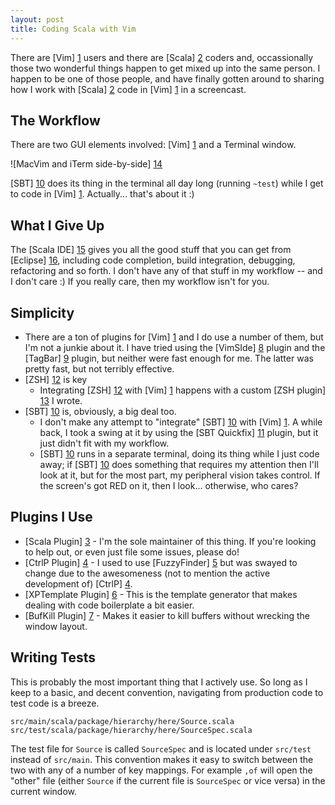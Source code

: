 ```yaml
---
layout: post
title: Coding Scala with Vim
---
```

There are [Vim] [1] users and there are [Scala] [2] coders and, occassionally those two wonderful things happen to get mixed up into the same person.  I happen to be one of those people, and have finally gotten around to sharing how I work with [Scala] [2] code in [Vim] [1] in a screencast.

The Workflow
------------

There are two GUI elements involved: [Vim] [1] and a Terminal window.

![MacVim and iTerm side-by-side] [14]

[SBT] [10] does its thing in the terminal all day long (running `~test`) while I get to code in [Vim] [1].  Actually... that's about it :)

What I Give Up
--------------

The [Scala IDE] [15] gives you all the good stuff that you can get from [Eclipse] [16], including code completion, build integration, debugging, refactoring and so forth.  I don't have any of that stuff in my workflow -- and I don't care :)  If you really care, then my workflow isn't for you.

Simplicity
----------

- There are a ton of plugins for [Vim] [1] and I do use a number of them, but I'm not a junkie about it.  I have tried using the [VimSIde] [8] plugin and the [TagBar] [9] plugin, but neither were fast enough for me.  The latter was pretty fast, but not terribly effective.
- [ZSH] [12] is key
  - Integrating [ZSH] [12] with [Vim] [1] happens with a custom [ZSH plugin] [13] I wrote.
- [SBT] [10] is, obviously, a big deal too.
  - I don't make any attempt to "integrate" [SBT] [10] with [Vim] [1].  A while back, I took a swing at it by using the [SBT Quickfix] [11] plugin, but it just didn't fit with my workflow.
  - [SBT] [10] runs in a separate terminal, doing its thing while I just code away; if [SBT] [10] does something that requires my attention then I'll look at it, but for the most part, my peripheral vision takes control.  If the screen's got RED on it, then I look... otherwise, who cares?

Plugins I Use
-------------

- [Scala Plugin] [3] - I'm the sole maintainer of this thing.  If you're looking to help out, or even just file some issues, please do!
- [CtrlP Plugin] [4] - I used to use [FuzzyFinder] [5] but was swayed to change due to the awesomeness (not to mention the active development of) [CtrlP] [4].
- [XPTemplate Plugin] [6] - This is the template generator that makes dealing with code boilerplate a bit easier.
- [BufKill Plugin] [7] - Makes it easier to kill buffers without wrecking the window layout.

Writing Tests
-------------

This is probably the most important thing that I actively use.  So long as I keep to a basic, and decent convention, navigating from production code to test code is a breeze.

    src/main/scala/package/hierarchy/here/Source.scala
    src/test/scala/package/hierarchy/here/SourceSpec.scala

The test file for `Source` is called `SourceSpec` and is located under `src/test` instead of `src/main`.  This convention makes it easy to switch between the two with any of a number of key mappings.  For example `,of` will open the "other" file (either `Source` if the current file is `SourceSpec` or vice versa) in the current window.


  [1]: http://www.vim.org/ "Vim"
  [2]: http://scala-lang.org/ "Scala"
  [3]: https:/github.com/derekwyatt/vim-scala/ "Scala Plugin"
  [4]: http://kien.github.io/ctrlp.vim/ "CtrlP Plugin"
  [5]: http://www.vim.org/scripts/script.php?script_id=1984 "FuzzyFinder Plugin"
  [6]: https://github.com/drmingdrmer/xptemplate "XPTemplate Plugin"
  [7]: https://github.com/vim-scripts/bufkill.vim "BufKill Plugin"
  [8]: https://github.com/megaannum/vimside "VimSIde Plugin"
  [9]: http://www.vim.org/scripts/script.php?script_id=3465 "Tagbar Plugin"
  [10]: http://www.scala-sbt.org/ "SBT"
  [11]: https://github.com/dscleaver/sbt-quickfix "SBT Quickfix"
  [12]: http://www.zsh.org/ "ZSH"
  [13]: https://github.com/derekwyatt/dotfiles/tree/master/zsh_custom/plugins/vim-interaction "ZSH Vim Plugin"
  [14]: /images/vim-and-terminal.png "Vim and iTerm side-by-side"
  [15]: http://scala-ide.org/ "Scala IDE"
  [16]: http://www.eclipse.org/ "Eclipse"
